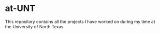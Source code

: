 # at-UNT
This repository contains all the projects I have worked on during my time at the University of North Texas
